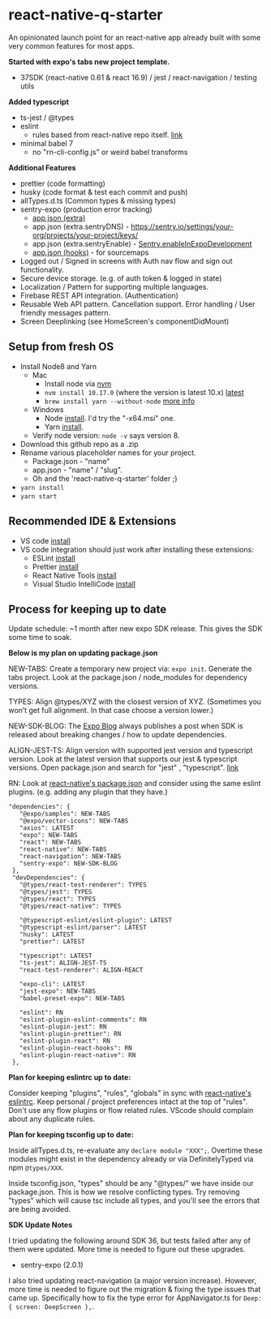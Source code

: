 # react-native-q-starter

An opinionated launch point for an react-native app already built with some very common features for most apps.

**Started with expo's tabs new project template.**

- 37SDK (react-native 0.61 & react 16.9) / jest / react-navigation / testing utils

**Added typescript**

- ts-jest / @types
- eslint
  - rules based from react-native repo itself. [link](https://github.com/facebook/react-native/blob/master/.eslintrc)
- minimal babel 7
  - no "rn-cli-config.js" or weird babel transforms

**Additional Features**

- prettier (code formatting)
- husky (code format & test each commit and push)
- allTypes.d.ts (Common types & missing types)
- sentry-expo (production error tracking)
  - [app.json (extra)](https://docs.expo.io/versions/latest/workflow/configuration/#extra)
  - app.json (extra.sentryDNS) - https://sentry.io/settings/your-org/projects/your-project/keys/
  - app.json (extra.sentryEnable) - [Sentry.enableInExpoDevelopment](https://docs.expo.io/versions/latest/guides/using-sentry/)
  - [app.json (hooks)](https://docs.expo.io/versions/latest/guides/using-sentry/) - for sourcemaps
- Logged out / Signed in screens with Auth nav flow and sign out functionality.
- Secure device storage. (e.g. of auth token & logged in state)
- Localization / Pattern for supporting multiple languages.
- Firebase REST API integration. (Authentication)
- Reusable Web API pattern. Cancellation support. Error handling / User friendly messages pattern.
- Screen Deeplinking (see HomeScreen's componentDidMount)

## Setup from fresh OS

- Install Node8 and Yarn
  - Mac
    - Install node via [nvm](https://github.com/nvm-sh/nvm/blob/master/README.md)
    - `nvm install 10.17.0` (where the version is latest 10.x) [latest](https://nodejs.org/download/release/latest-v10.x/)
    - `brew install yarn --without-node` [more info](https://formulae.brew.sh/formula/yarn)
  - Windows
    - Node [install](https://nodejs.org/download/release/latest-v10.x/). I'd try the "-x64.msi" one.
    - Yarn [install](https://yarnpkg.com/lang/en/docs/install/#windows-stable).
  - Verify node version: `node -v` says version 8.
- Download this github repo as a .zip
- Rename various placeholder names for your project.
  - Package.json - "name"
  - app.json - "name" / "slug".
  - Oh and the 'react-native-q-starter' folder ;)
- `yarn install`
- `yarn start`

## Recommended IDE & Extensions

- VS code [install](https://code.visualstudio.com/)
- VS code integration should just work after installing these extensions:
  - ESLint [install](https://marketplace.visualstudio.com/items?itemName=dbaeumer.vscode-eslint)
  - Prettier [install](https://marketplace.visualstudio.com/items?itemName=esbenp.prettier-vscode)
  - React Native Tools [install](https://marketplace.visualstudio.com/items?itemName=vsmobile.vscode-react-native)
  - Visual Studio IntelliCode [install](https://marketplace.visualstudio.com/items?itemName=VisualStudioExptTeam.vscodeintellicode)

## Process for keeping up to date

Update schedule: ~1 month after new expo SDK release. This gives the SDK some time to soak.

**Below is my plan on updating package.json**

NEW-TABS:
Create a temporary new project via: `expo init`.
Generate the tabs project.
Look at the package.json / node_modules for dependency versions.

TYPES:
Align @types/XYZ with the closest version of XYZ. (Sometimes you won’t get full alignment. In that case choose a version lower.)

NEW-SDK-BLOG:
The [Expo Blog](https://blog.expo.io/) always publishes a post when SDK is released about breaking changes / how to update dependencies.

ALIGN-JEST-TS:
Align version with supported jest version and typescript version. Look at the latest version that supports our jest & typescript versions. Open package.json and search for "jest" , "typescript". [link](https://github.com/kulshekhar/ts-jest/blob/master/package.json)

RN:
Look at [react-native's package.json](https://github.com/facebook/react-native/blob/master/package.json) and consider using the same eslint plugins. (e.g. adding any plugin that they have.)

```
"dependencies": {
   "@expo/samples": NEW-TABS
   "@expo/vector-icons": NEW-TABS
   "axios": LATEST
   "expo": NEW-TABS
   "react": NEW-TABS
   "react-native": NEW-TABS
   "react-navigation": NEW-TABS
   "sentry-expo": NEW-SDK-BLOG
 },
 "devDependencies": {
   "@types/react-test-renderer": TYPES
   "@types/jest": TYPES
   "@types/react": TYPES
   "@types/react-native": TYPES

   "@typescript-eslint/eslint-plugin": LATEST
   "@typescript-eslint/parser": LATEST
   "husky": LATEST
   "prettier": LATEST

   "typescript": LATEST
   "ts-jest": ALIGN-JEST-TS
   "react-test-renderer": ALIGN-REACT

   "expo-cli": LATEST
   "jest-expo": NEW-TABS
   "babel-preset-expo": NEW-TABS

   "eslint": RN
   "eslint-plugin-eslint-comments": RN
   "eslint-plugin-jest": RN
   "eslint-plugin-prettier": RN
   "eslint-plugin-react": RN
   "eslint-plugin-react-hooks": RN
   "eslint-plugin-react-native": RN
 },
```

**Plan for keeping eslintrc up to date:**

Consider keeping "plugins", "rules", "globals" in sync with [react-native's eslintrc](https://github.com/facebook/react-native/blob/master/.eslintrc). Keep personal / project preferences intact at the top of "rules". Don't use any flow plugins or flow related rules. VScode should complain about any duplicate rules.

**Plan for keeping tsconfig up to date:**

Inside allTypes.d.ts, re-evaluate any `declare module "XXX";`. Overtime these modules might exist in the dependency already or via DefinitelyTyped via npm `@types/XXX`.

Inside tsconfig.json, "types" should be any "@types/" we have inside our package.json. This is how we resolve conflicting types. Try removing "types" which will cause tsc include all types, and you'll see the errors that are being avoided.

**SDK Update Notes**

I tried updating the following around SDK 36, but tests failed after any of them were updated. More time is needed to figure out these upgrades.

- sentry-expo (2.0.1)

I also tried updating react-navigation (a major version increase). However, more time is needed to figure out the migration & fixing the type issues that came up. Specifically how to fix the type error for AppNavigator.ts for `Deep: { screen: DeepScreen },`.
